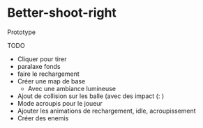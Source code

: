 # Better-shoot-right
Prototype 

TODO
- Cliquer pour tirer
- paralaxe fonds
- faire le rechargement
- Créer une map de base
  - Avec une ambiance lumineuse
- Ajout de collision sur les balle (avec des impact (: )
- Mode acroupis pour le joueur
- Ajouter les animations de rechargement, idle, acroupissement
- Créer des enemis

